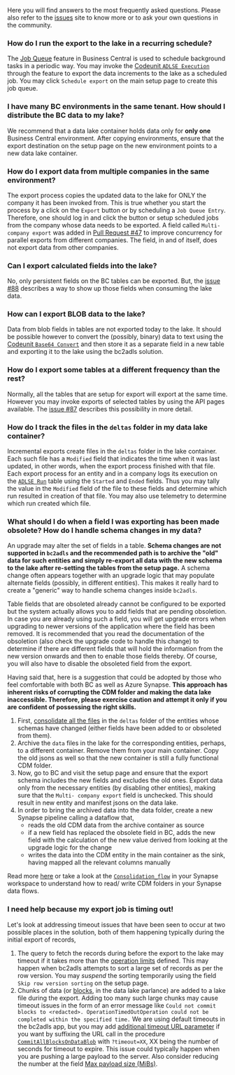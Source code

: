 Here you will find answers to the most frequently asked questions. Please also refer to the [issues](https://github.com/microsoft/bc2adls/issues/) site to know more or to ask your own questions in the community. 

### How do I run the export to the lake in a recurring schedule?
The [Job Queue](https://learn.microsoft.com/en-us/dynamics365/business-central/admin-job-queues-schedule-tasks) feature in Business Central is used to schedule background tasks in a periodic way. You may invoke the [Codeunit `ADLSE Execution`](/businessCentral/src/ADLSEExecution.Codeunit.al) through the feature to export the data increments to the lake as a scheduled job. You may click `Schedule export` on the main setup page to create this job queue.

### I have many BC environments in the same tenant. How should I distribute the BC data to my lake?
We recommend that a data lake container holds data only for **only one** Business Central environment. After copying environments, ensure that the export destination on the setup page on the new environment points to a new data lake container.

### How do I export data from multiple companies in the same environment?
The export process copies the updated data to the lake for ONLY the company it has been invoked from. This is true whether you start the process by a click on the `Export` button or by scheduling a `Job Queue Entry`. Therefore, one should log in and click the button or setup scheduled jobs from the company whose data needs to be exported. A field called `Multi- company export` was added in [Pull Request #47](https://github.com/microsoft/bc2adls/pull/47) to improve concurrency for parallel exports from different companies. The field, in and of itself, does not export data from  other companies.

### Can I export calculated fields into the lake?
No, only persistent fields on the BC tables can be exported. But, the [issue #88](https://github.com/microsoft/bc2adls/issues/88) describes a way to show up those fields when consuming the lake data.

### How can I export BLOB data to the lake?
Data from blob fields in tables are not exported today to the lake. It should be possible however to convert the (possibly, binary) data to text using the [Codeunit `Base64 Convert`](https://learn.microsoft.com/en-us/dynamics365/business-central/application/reference/system%20application/codeunit/system_application_codeunit_base64_convert) and then store it as a separate field in a new table and exporting it to the lake using the bc2adls solution.

### How do I export some tables at a different frequency than the rest?
Normally, all the tables that are setup for export will export at the same time. However you may invoke exports of selected tables by using the API pages available. The [issue #87](https://github.com/microsoft/bc2adls/issues/87) describes this possibility in more detail.

### How do I track the files in the `deltas` folder in my data lake container?
Incremental exports create files in the `deltas` folder in the lake container. Each such file has a `Modified` field that indicates the time when it was last updated, in other words, when the export process finished with that file. Each export process for an entity and in a company logs its execution on the  [`ADLSE Run`](/businessCentral/src/ADLSERun.Table.al) table using the `Started` and `Ended` fields. Thus you may tally the value in the `Modified` field of the file to these fields and determine which run resulted in creation of that file. You may also use telemetry to determine which run created which file.

### What should I do when a field I was exporting has been made obsolete? How do I handle schema changes in my data?
An upgrade may alter the set of fields in a table. **Schema changes are not supported in `bc2adls` and the recommended path is to archive the "old" data for such entities and simply re-export all data with the new schema to the lake after re-setting the tables from the setup page.** A schema change often appears together with an upgrade logic that may populate alternate fields (possibly, in different entities). This makes it really hard to create a "generic" way to handle schema changes inside `bc2adls`. 

Table fields that are obsoleted already cannot be configured to be exported but the system actually allows you to add fields that are pending obsoletion. In case you are already using such a field, you will get upgrade errors when upgrading to newer versions of the application where the field has been removed. It is recommended that you read the documentation of the obsoletion (also check the upgrade code to handle this change) to determine if there are different fields that will hold the information from the new version onwards and then to enable those fields thereby. Of course, you will also have to disable the obsoleted field from the export. 

Having said that, here is a suggestion that could be adopted by those who feel comfortable with both BC as well as Azure Synapse. **This approach has inherent risks of corrupting the CDM folder and making the data lake inaccessible. Therefore, please exercise caution and attempt it only if you are confident of possessing the right skills.**
1. First, [consolidate all the files](/.assets/Execution.md#running-the-integration-pipeline) in the `deltas` folder of the  entities whose schemas have changed (either fields have been added to or obsoleted from them).
1. Archive the `data` files in the lake for the corresponding entities, perhaps, to a different container. Remove them from your main container. Copy the old jsons as well so that the new container is still a fully functional CDM folder.
1. Now, go to BC and visit the setup page and ensure that the export schema includes the new fields and excludes the old ones. Export data only from the necessary entities (by disabling other entities), making sure that the `Multi- company export` field is unchecked. This should result in new entity and manifest jsons on the data lake.
1. In order to bring the archived data into the data folder, create a new Synapse pipeline calling a dataflow that,
    * reads the old CDM data from the archive container as source
    * if a new field has replaced the obsolete field in BC, adds the new field with the calculation of the new value derived from looking at the upgrade logic for the change
    * writes the data into the CDM entity in the main container as the sink, having mapped all the relevant columns manually 

Read more [here](https://learn.microsoft.com/en-us/azure/data-factory/format-common-data-model) or take a look at the [`Consolidation_flow`](/synapse/dataflow/Consolidation_flow.json) in your Synapse workspace to understand how to read/ write CDM folders in your Synapse data flows.

### I need help because my export job is timing out!
Let's look at addressing timeout issues that have been seen to occur at two possible places in the solution, both of them happening typically during the initial export of records,  
1. The query to fetch the records during before the export to the lake may timeout if it takes more than the [operation limits](https://learn.microsoft.com/en-us/dynamics365/business-central/dev-itpro/administration/operational-limits-online) defined. This may happen when bc2adls attempts to sort a large set of records as per the row version. You may _suspend_ the sorting temporarily using the field `Skip row version sorting` on the setup page. 
1. Chunks of data (or [blocks](https://learn.microsoft.com/en-us/azure/storage/blobs/storage-blobs-introduction#:~:text=Block%20blobs), in the data lake parlance) are added to a lake file during the export. Adding too many such large chunks may cause timeout issues in the form of an error message like `Could not commit blocks to <redacted>. OperationTimedOutOperation could not be completed within the specified time.` We are using default timeouts in the bc2adls app, but you may add [additional timeout URL parameter](https://learn.microsoft.com/en-us/rest/api/storageservices/put-block-list?tabs=azure-ad#:~:text=timeout) if you want by suffixing the URL call in the procedure [`CommitAllBlocksOnDataBlob`](/businessCentral/src/ADLSEGen2Util.Codeunit.al#:~:text=CommitAllBlocksOnDataBlob) with `?timeout=XX`, XX being the number of seconds for timeout to expire. This issue could typically happen when you are pushing a large payload to the server. Also consider reducing the number at the field [Max payload size (MiBs)](/.assets/Setup.md#:~:text=Max%20payload%20size%20(MiBs)).